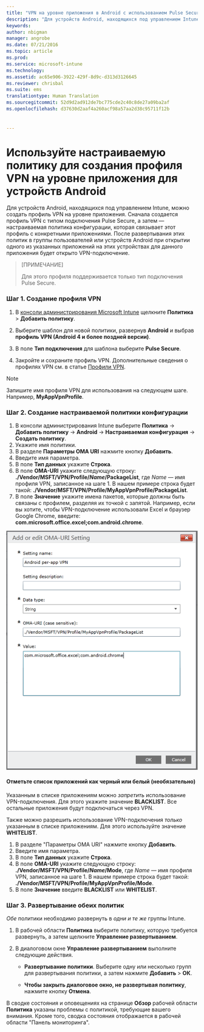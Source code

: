 ```yaml
---
title: "VPN на уровне приложения в Android с использованием Pulse Secure | Microsoft Intune"
description: "Для устройств Android, находящихся под управлением Intune, можно создать профиль VPN на уровне приложения."
keywords: 
author: nbigman
manager: angrobe
ms.date: 07/21/2016
ms.topic: article
ms.prod: 
ms.service: microsoft-intune
ms.technology: 
ms.assetid: ac65e906-3922-429f-8d9c-d313d3126645
ms.reviewer: chrisbal
ms.suite: ems
translationtype: Human Translation
ms.sourcegitcommit: 52d9d2ad912de7bc775cde2c40c8de27a09ba2af
ms.openlocfilehash: d37630d2aaf4a260acf98a57aa2d38c95711f12b


---
```


# Используйте настраиваемую политику для создания профиля VPN на уровне приложения для устройств Android

Для устройств Android, находящихся под управлением Intune, можно создать профиль VPN на уровне приложения. Сначала создается профиль VPN с типом подключения Pulse Secure, а затем — настраиваемая политика конфигурации, которая связывает этот профиль с конкретными приложениями. После развертывания этих политик в группы пользователей или устройств Android при открытии одного из указанных приложений на этих устройствах для данного приложения будет открыто VPN-подключение.

> [ПРИМЕЧАНИЕ]
> 
> Для этого профиля поддерживается только тип подключения Pulse Secure.


### Шаг 1. Создание профиля VPN

1. В [консоли администрирования Microsoft Intune](https://manage.microsoft.com) щелкните **Политика** > **Добавить политику**.
2. Выберите шаблон для новой политики, развернув **Android** и выбрав **профиль VPN (Android 4 и более поздней версии)**.

3. В поле **Тип подключения** для шаблона выберите **Pulse Secure**.
4. Закройте и сохраните профиль VPN. Дополнительные сведения о профилях VPN см. в статье [Профили VPN](vpn-connections-in-microsoft-intune.md).

> [!NOTE]
Запишите имя профиля VPN для использования на следующем шаге. Например, **MyAppVpnProfile**.

### Шаг 2. Создание настраиваемой политики конфигурации

   1. В консоли администрирования Intune выберите **Политика** -> **Добавить политику** -> **Android** -> **Настраиваемая конфигурация** -> **Создать политику**.
   2. Укажите имя политики.
   3. В разделе **Параметры OMA URI** нажмите кнопку **Добавить**.
   4. Введите имя параметра.
   5. В поле **Тип данных** укажите **Строка**.
   6. В поле **OMA-URI** укажите следующую строку: **./Vendor/MSFT/VPN/Profile/*Name*/PackageList**, где *Name* — имя профиля VPN, записанное на шаге 1. В нашем примере строка будет такой: **./Vendor/MSFT/VPN/Profile/MyAppVpnProfile/PackageList**.
   7.   В поле **Значение** укажите имена пакетов, которые должны быть связаны с профилем, разделяя их точкой с запятой.  Например, если вы хотите, чтобы VPN-подключение использовали Excel и браузер Google Chrome, введите: **com.microsoft.office.excel;com.android.chrome**.


   ![Пример настраиваемой политики VPN на уровне приложения для Android](..\media\android_per_app_vpn_oma_uri.png)
#### Отметьте список приложений как черный или белый (необязательно)
Указанным в списке приложениям можно *запретить* использование VPN-подключения. Для этого укажите значение **BLACKLIST**.  Все остальные приложения будут подключаться через VPN.

Также можно разрешить использование VPN-подключения *только* указанным в списке приложениям. Для этого используйте значение **WHITELIST**.


1.  В разделе "Параметры OMA URI" нажмите кнопку **Добавить**.
2.  Введите имя параметра.
3.  В поле **Тип данных** укажите **Строка**.
4.  В поле **OMA-URI** укажите следующую строку: **./Vendor/MSFT/VPN/Profile/*Name*/Mode**, где *Name* — имя профиля VPN, записанное на шаге 1. В нашем примере строка будет такой: **./Vendor/MSFT/VPN/Profile/MyAppVpnProfile/Mode**.
5.  В поле **Значение** введите **BLACKLIST** или **WHITELIST**.



### Шаг 3. Развертывание обеих политик

*Обе* политики необходимо развернуть в *одни и те же* группы Intune.

   1.  В рабочей области **Политика** выберите политику, которую требуется развернуть, а затем щелкните **Управление развертыванием**.

2.  В диалоговом окне **Управление развертыванием** выполните следующие действия.

    -   **Развертывание политики**. Выберите одну или несколько групп для развертывания политики, а затем нажмите **Добавить** &gt; **ОК**.

    -   **Чтобы закрыть диалоговое окно, не развертывая политику**, нажмите кнопку **Отмена**.

В сводке состояния и оповещениях на странице **Обзор** рабочей области **Политика** указаны проблемы с политикой, требующие вашего внимания. Кроме того, сводка состояния отображается в рабочей области "Панель мониторинга".



<!--HONumber=Aug16_HO1-->


